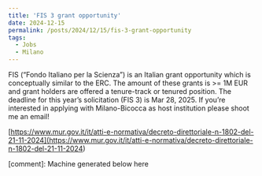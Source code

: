 ```yaml
---
title: 'FIS 3 grant opportunity'
date: 2024-12-15
permalink: /posts/2024/12/15/fis-3-grant-opportunity
tags:
  - Jobs
  - Milano
---
```


FIS (“Fondo Italiano per la Scienza”) is an Italian grant opportunity which is conceptually similar to the ERC. The amount of these grants is >= 1M EUR and grant holders are offered a tenure-track or tenured position. The deadline for this year’s solicitation (FIS 3) is Mar 28, 2025. If you’re interested in applying with Milano-Bicocca as host institution please shoot me an email!

[https://www.mur.gov.it/it/atti-e-normativa/decreto-direttoriale-n-1802-del-21-11-2024](<https://www.mur.gov.it/it/atti-e-normativa/decreto-direttoriale-n-1802-del-21-11-2024>)

[comment]: Machine generated below here
